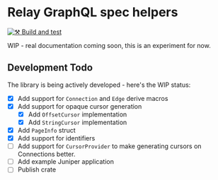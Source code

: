 # Relay GraphQL spec helpers

[![⚒️ Build and test](https://github.com/solution10/graphql-relay-helpers/actions/workflows/branch-test.yml/badge.svg)](https://github.com/solution10/graphql-relay-helpers/actions/workflows/branch-test.yml)

WIP - real documentation coming soon, this is an experiment for now.

## Development Todo

The library is being actively developed - here's the WIP status:

- [x] Add support for `Connection` and `Edge` derive macros
- [x] Add support for opaque cursor generation
  - [x] Add `OffsetCursor` implementation
  - [x] Add `StringCursor` implementation  
- [x] Add `PageInfo` struct
- [x] Add support for identifiers
- [ ] Add support for `CursorProvider` to make generating cursors on Connections better.
- [ ] Add example Juniper application
- [ ] Publish crate
